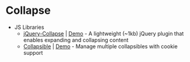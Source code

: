 # Collapse
* JS Libraries
    - [jQuery-Collapse](https://goo.gl/3KYIoh) | [Demo](http://goo.gl/iOoTm1) - A lightweight (~1kb) jQuery plugin that enables expanding and collapsing content
    - [Collapsible](https://goo.gl/0R9jCx) | [Demo](http://goo.gl/LNIvHv) - Manage multiple collapsibles with cookie support
